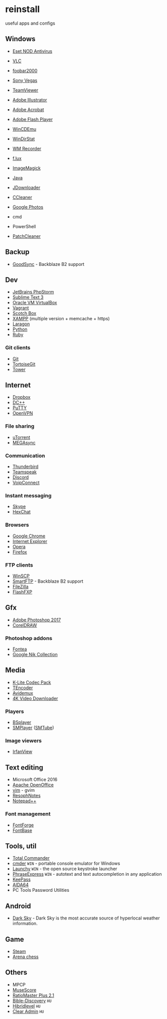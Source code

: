 # reinstall
useful apps and configs

## Windows 

* [Eset NOD Antivirus](https://www.eset.com/)
* [VLC](http://www.videolan.org/)
* [foobar2000](http://www.foobar2000.org/)
* [Sony Vegas](http://www.vegascreativesoftware.com/us/vegas-pro/)
* [TeamViewer](https://www.teamviewer.com/hu/)
* [Adobe Illustrator](http://www.adobe.com/hu/products/illustrator.html)
* [Adobe Acrobat](https://acrobat.adobe.com/hu/hu/acrobat/acrobat-pro.html)
* [Adobe Flash Player](https://get.adobe.com/flashplayer/)
* [WinCDEmu](http://wincdemu.sysprogs.org/)
* [WinDirStat](https://windirstat.net/)
* [WM Recorder](http://wmrecorder.com/home/)
* [f.lux](https://justgetflux.com/)
* [ImageMagick](https://www.imagemagick.org/script/index.php)
* [Java](https://java.com/en/)
* [JDownloader](http://jdownloader.org/)
* [CCleaner](https://www.piriform.com/ccleaner)
* [Google Photos](https://photos.google.com/apps)

* cmd
* PowerShell
* [PatchCleaner](https://www.hibridlevel.hu/)


## Backup

* [GoodSync](https://www.goodsync.com/) - Backblaze B2 support

## Dev

* [JetBrains PhpStorm](https://www.jetbrains.com/phpstorm/)
* [Sublime Text 3](https://www.sublimetext.com/3)
* [Oracle VM VirtualBox](https://www.virtualbox.org/)
* [Vagrant](https://www.vagrantup.com/)
* [Scotch Box](https://box.scotch.io/)
* [XAMPP](https://www.apachefriends.org/hu/index.html) (multiple version + memcache + https)
* [Laragon](https://laragon.org/)
* [Python](https://www.python.org/downloads/)
* [Ruby](https://rubyinstaller.org/)

### Git clients

* [Git](https://git-scm.com)
* [TortoiseGit](https://tortoisegit.org/)
* [Tower](https://www.git-tower.com/windows/)

## Internet

* [Dropbox](https://www.dropbox.com/)
* [DC++](http://dcplusplus.sourceforge.net/)
* [PuTTY](http://www.putty.org/)
* [OpenVPN](https://openvpn.net/index.php/open-source/downloads.html)

### File sharing

* [uTorrent](http://www.utorrent.com/)
* [MEGAsync](https://mega.nz/sync)

### Communication

* [Thunderbird](https://www.mozilla.org/hu/thunderbird/)
* [Teamspeak](https://www.teamspeak.com/)
* [Discord](https://discordapp.com/)
* [VoipConnect](http://www.voipconnect.com/dashboard)

### Instant messaging

* [Skype](https://www.skype.com/hu/)
* [HexChat](https://hexchat.github.io/)

### Browsers

* [Google Chrome](https://www.google.com/chrome/browser/desktop/index.html)
* [Internet Explorer](https://www.microsoft.com/hu-hu/download/internet-explorer.aspx)
* [Opera](http://www.opera.com/hu)
* [Firefox](https://www.mozilla.org/hu/firefox/new/)

### FTP clients

* [WinSCP](https://winscp.net/)
* [SmartFTP](https://www.smartftp.com/) - Backblaze B2 support
* [FileZilla](https://filezilla-project.org/)
* [FlashFXP](https://www.flashfxp.com/)

## Gfx

* [Adobe Photoshop 2017](http://www.adobe.com/hu/products/photoshop/features.html)
* [CorelDRAW](http://www.coreldraw.com/en/product/graphic-design-software/?topNav=en)

### Photoshop addons

* [Fontea](https://fontea.madebysource.com/)
* [Google Nik Collection](https://www.google.com/nikcollection/)

## Media

* [K-Lite Codec Pack](https://www.codecguide.com/download_kl.htm)
* [TEncoder](http://tencoder.sourceforge.net/)
* [Avidemux](http://fixounet.free.fr/avidemux/)
* [4K Video Downloader](https://www.4kdownload.com/)

### Players

* [BSplayer](http://bsplayer.com/)
* [SMPlayer](http://www.smplayer.info/) ([SMTube](http://www.smtube.org/))

### Image viewers

* [IrfanView](http://www.irfanview.com/)

## Text editing

* Microsoft Office 2016
* [Apache OpenOffice](https://www.openoffice.org/)
* [vim](http://www.vim.org/) - gvim
* [ResophNotes](http://resoph.com/ResophNotes/Welcome.html)
* [Notepad++](https://notepad-plus-plus.org/download/v7.4.2.html)

### Font management

* [FontForge](https://fontforge.github.io/en-US/)
* [FontBase](http://fontba.se/)

## Tools, util

* [Total Commander](https://www.ghisler.com/)
* [cmder](http://cmder.net/) `WIN` - portable console emulator for Windows
* [Launchy](http://www.launchy.net/) `WIN` - the open source keystroke launcher
* [PhraseExpress](http://www.phraseexpress.com/) `WIN` - autotext and text autocompletion in any application
* [KeePass](http://keepass.info/)
* [AIDA64](https://www.aida64.com/downloads)
* PC Tools Password Utilities

## Android

* [Dark Sky](https://play.google.com/store/apps/details?id=net.darksky.darksky) - Dark Sky is the most accurate source of hyperlocal weather information.

## Game

* [Steam](http://store.steampowered.com/)
* [Arena chess](http://www.playwitharena.com/)

## Others

* MPCP
* [MuseScore](https://musescore.org)
* [RatioMaster Plus 2.1](http://www.sb-innovation.de/f46/ratiomaster-plus-2-1-a-33029/)
* [Bible-Discovery](http://www.mobilbiblia.hu/biblia-letoltes.php) `HU`
* [Hibridlevel](https://www.hibridlevel.hu/) `HU`
* [Clear Admin](http://www.clearadmin.hu/) `HU`
